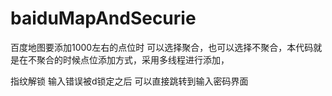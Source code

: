# baiduMapAndSecurie
百度地图要添加1000左右的点位时 可以选择聚合，也可以选择不聚合，本代码就是在不聚合的时候点位添加方式，采用多线程进行添加，

指纹解锁 输入错误被d锁定之后  可以直接跳转到输入密码界面
